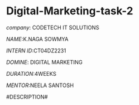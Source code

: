 # Digital-Marketing-task-2

*company*: CODETECH IT SOLUTIONS 

*NAME*:K.NAGA SOWMYA

*INTERN ID*:CT04DZ2231

*DOMINE*: DIGITAL MARKETING

*DURATION*:4WEEKS

*MENTOR*:NEELA SANTOSH

#DESCRIPTION#

























